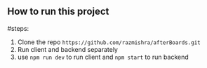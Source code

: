 ## How to run this project
#steps:
1. Clone the repo ```https://github.com/razmishra/afterBoards.git```
2. Run client and backend separately
3. use ```npm run dev``` to run client and ```npm start``` to run backend
